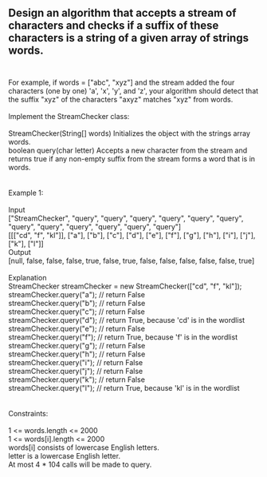 ## Design an algorithm that accepts a stream of characters and checks if a suffix of these characters is a string of a given array of strings words. <br> <br> 
For example, if words = ["abc", "xyz"] and the stream added the four characters (one by one) 'a', 'x', 'y', and 'z', your algorithm should detect that the suffix "xyz" of the characters "axyz" matches "xyz" from words. <br> <br> 
Implement the StreamChecker class: <br> <br> 
StreamChecker(String[] words) Initializes the object with the strings array words. <br> 
boolean query(char letter) Accepts a new character from the stream and returns true if any non-empty suffix from the stream forms a word that is in words. <br> <br> <br> 
Example 1: <br> <br> 
Input <br> 
["StreamChecker", "query", "query", "query", "query", "query", "query", "query", "query", "query", "query", "query", "query"] <br> 
[[["cd", "f", "kl"]], ["a"], ["b"], ["c"], ["d"], ["e"], ["f"], ["g"], ["h"], ["i"], ["j"], ["k"], ["l"]] <br> 
Output <br> 
[null, false, false, false, true, false, true, false, false, false, false, false, true] <br> <br> 
Explanation <br> 
StreamChecker streamChecker = new StreamChecker(["cd", "f", "kl"]); <br> 
streamChecker.query("a"); // return False <br> 
streamChecker.query("b"); // return False <br> 
streamChecker.query("c"); // return False <br> 
streamChecker.query("d"); // return True, because 'cd' is in the wordlist <br> 
streamChecker.query("e"); // return False <br> 
streamChecker.query("f"); // return True, because 'f' is in the wordlist <br> 
streamChecker.query("g"); // return False <br> 
streamChecker.query("h"); // return False <br> 
streamChecker.query("i"); // return False <br> 
streamChecker.query("j"); // return False <br> 
streamChecker.query("k"); // return False <br> 
streamChecker.query("l"); // return True, because 'kl' is in the wordlist <br> <br> <br> 
Constraints: <br> <br> 
1 <= words.length <= 2000 <br> 
1 <= words[i].length <= 2000 <br> 
words[i] consists of lowercase English letters. <br> 
letter is a lowercase English letter. <br> 
At most 4 * 104 calls will be made to query. <br> 
